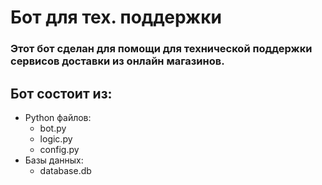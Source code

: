 # Бот для тех. поддержки
### Этот бот сделан для помощи для технической поддержки сервисов доставки из онлайн магазинов.
## Бот состоит из:
  - Python файлов:
      - bot.py
      - logic.py
      - config.py
  - Базы данных:
      - database.db
